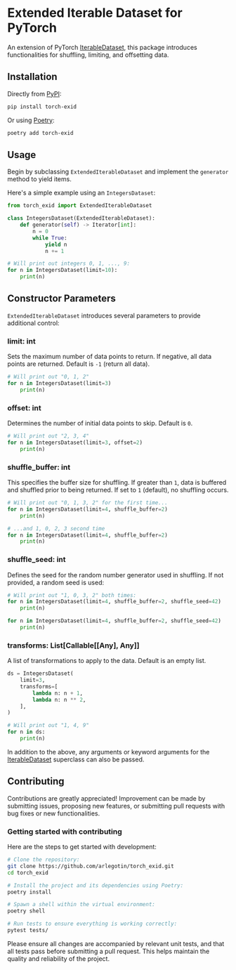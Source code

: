 # Extended Iterable Dataset for PyTorch
An extension of PyTorch [IterableDataset](https://pytorch.org/docs/stable/data.html#torch.utils.data.IterableDataset), this package introduces functionalities for shuffling, limiting, and offsetting data.

## Installation

Directly from [PyPI](https://pypi.org/project/torch_exid/):
```bash
pip install torch-exid
```

Or using [Poetry](https://python-poetry.org/):
```bash
poetry add torch-exid
```

## Usage
Begin by subclassing `ExtendedIterableDataset` and implement the `generator` method to yield items.

Here's a simple example using an `IntegersDataset`:
```python
from torch_exid import ExtendedIterableDataset

class IntegersDataset(ExtendedIterableDataset):
    def generator(self) -> Iterator[int]:
        n = 0
        while True:
            yield n
            n += 1

# Will print out integers 0, 1, ..., 9:
for n in IntegersDataset(limit=10):
    print(n)
```

## Constructor Parameters
`ExtendedIterableDataset` introduces several parameters to provide additional control:

### limit: int
Sets the maximum number of data points to return. If negative, all data points are returned. Default is `-1` (return all data).
```python
# Will print out "0, 1, 2"
for n in IntegersDataset(limit=3)
    print(n)
```

### offset: int
Determines the number of initial data points to skip. Default is `0`.
```python
# Will print out "2, 3, 4"
for n in IntegersDataset(limit=3, offset=2)
    print(n)
```

### shuffle_buffer: int
This specifies the buffer size for shuffling. If greater than `1`, data is buffered and shuffled prior to being returned. If set to `1` (default), no shuffling occurs.

```python
# Will print out "0, 1, 3, 2" for the first time...
for n in IntegersDataset(limit=4, shuffle_buffer=2)
    print(n)

# ...and 1, 0, 2, 3 second time
for n in IntegersDataset(limit=4, shuffle_buffer=2)
    print(n)
```

### shuffle_seed: int
Defines the seed for the random number generator used in shuffling. If not provided, a random seed is used:

```python
# Will print out "1, 0, 3, 2" both times:
for n in IntegersDataset(limit=4, shuffle_buffer=2, shuffle_seed=42)
    print(n)

for n in IntegersDataset(limit=4, shuffle_buffer=2, shuffle_seed=42)
    print(n)
```

### transforms: List[Callable[[Any], Any]]
A list of transformations to apply to the data. Default is an empty list.
```python
ds = IntegersDataset(
    limit=3,
    transforms=[
        lambda n: n + 1,
        lambda n: n ** 2,
    ],
)

# Will print out "1, 4, 9"
for n in ds:
    print(n)
```

In addition to the above, any arguments or keyword arguments for the [IterableDataset](https://pytorch.org/docs/stable/data.html#torch.utils.data.IterableDataset) superclass can also be passed.

## Contributing
Contributions are greatly appreciated! Improvement can be made by submitting issues, proposing new features, or submitting pull requests with bug fixes or new functionalities.

### Getting started with contributing
Here are the steps to get started with development:
```bash
# Clone the repository:
git clone https://github.com/arlegotin/torch_exid.git
cd torch_exid

# Install the project and its dependencies using Poetry:
poetry install

# Spawn a shell within the virtual environment:
poetry shell

# Run tests to ensure everything is working correctly:
pytest tests/
```

Please ensure all changes are accompanied by relevant unit tests, and that all tests pass before submitting a pull request. This helps maintain the quality and reliability of the project.
